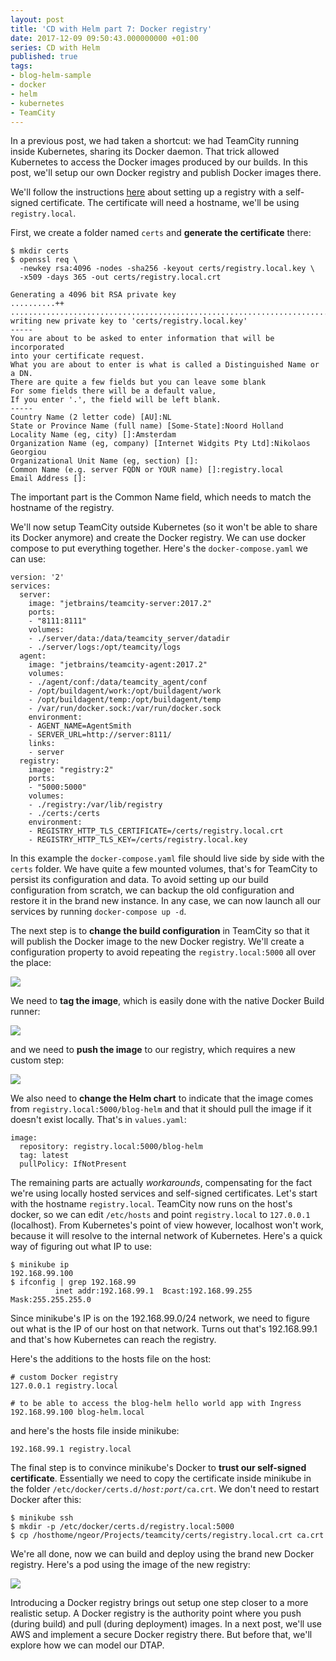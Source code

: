 ```yaml
---
layout: post
title: 'CD with Helm part 7: Docker registry'
date: 2017-12-09 09:50:43.000000000 +01:00
series: CD with Helm
published: true
tags:
- blog-helm-sample
- docker
- helm
- kubernetes
- TeamCity
---
```


In a previous post, we had taken a shortcut: we had TeamCity running inside Kubernetes, sharing its Docker daemon. That trick allowed Kubernetes to access the Docker images produced by our builds. In this post, we'll setup our own Docker registry and publish Docker images there.

<!--more-->

We'll follow the instructions <a href="https://docs.docker.com/registry/insecure/#use-self-signed-certificates" target="_blank">here</a> about setting up a registry with a self-signed certificate. The certificate will need a hostname, we'll be using <code>registry.local</code>.

First, we create a folder named <code>certs</code> and <strong>generate the certificate</strong> there:

```
$ mkdir certs
$ openssl req \
  -newkey rsa:4096 -nodes -sha256 -keyout certs/registry.local.key \
  -x509 -days 365 -out certs/registry.local.crt

Generating a 4096 bit RSA private key
..........++
.......................................................................++
writing new private key to 'certs/registry.local.key'
-----
You are about to be asked to enter information that will be incorporated
into your certificate request.
What you are about to enter is what is called a Distinguished Name or a DN.
There are quite a few fields but you can leave some blank
For some fields there will be a default value,
If you enter '.', the field will be left blank.
-----
Country Name (2 letter code) [AU]:NL
State or Province Name (full name) [Some-State]:Noord Holland
Locality Name (eg, city) []:Amsterdam
Organization Name (eg, company) [Internet Widgits Pty Ltd]:Nikolaos Georgiou
Organizational Unit Name (eg, section) []:
Common Name (e.g. server FQDN or YOUR name) []:registry.local
Email Address []:
```

The important part is the Common Name field, which needs to match the hostname of the registry.

We'll now setup TeamCity outside Kubernetes (so it won't be able to share its Docker anymore) and create the Docker registry. We can use docker compose to put everything together. Here's the <code>docker-compose.yaml</code> we can use:

```
version: '2'
services:
  server:
    image: "jetbrains/teamcity-server:2017.2"
    ports:
    - "8111:8111"
    volumes:
    - ./server/data:/data/teamcity_server/datadir
    - ./server/logs:/opt/teamcity/logs
  agent:
    image: "jetbrains/teamcity-agent:2017.2"
    volumes:
    - ./agent/conf:/data/teamcity_agent/conf
    - /opt/buildagent/work:/opt/buildagent/work
    - /opt/buildagent/temp:/opt/buildagent/temp
    - /var/run/docker.sock:/var/run/docker.sock
    environment:
    - AGENT_NAME=AgentSmith
    - SERVER_URL=http://server:8111/
    links:
    - server
  registry:
    image: "registry:2"
    ports:
    - "5000:5000"
    volumes:
    - ./registry:/var/lib/registry
    - ./certs:/certs
    environment:
    - REGISTRY_HTTP_TLS_CERTIFICATE=/certs/registry.local.crt
    - REGISTRY_HTTP_TLS_KEY=/certs/registry.local.key
```

In this example the <code>docker-compose.yaml</code> file should live side by side with the <code>certs</code> folder. We have quite a few mounted volumes, that's for TeamCity to persist its configuration and data. To avoid setting up our build configuration from scratch, we can backup the old configuration and restore it in the brand new instance. In any case, we can now launch all our services by running <code>docker-compose up -d</code>.

The next step is to <strong>change the build configuration</strong> in TeamCity so that it will publish the Docker image to the new Docker registry. We'll create a configuration property to avoid repeating the <code>registry.local:5000</code> all over the place:

<img src="{% link /assets/2017/03-param.png %}" />

We need to <strong>tag the image</strong>, which is easily done with the native Docker Build runner:

<img src="{% link /assets/2017/01-tag-image.png %}" />

and we need to <strong>push the image</strong> to our registry, which requires a new custom step:

<img src="{% link /assets/2017/02-push-image.png %}" />

We also need to <strong>change the Helm chart</strong> to indicate that the image comes from <code>registry.local:5000/blog-helm</code> and that it should pull the image if it doesn't exist locally. That's in <code>values.yaml</code>:

```
image:
  repository: registry.local:5000/blog-helm
  tag: latest
  pullPolicy: IfNotPresent
```

The remaining parts are actually <em>workarounds</em>, compensating for the fact we're using locally hosted services and self-signed certificates. Let's start with the hostname <code>registry.local</code>. TeamCity now runs on the host's docker, so we can edit <code>/etc/hosts</code> and point <code>registry.local</code> to <code>127.0.0.1</code> (localhost). From Kubernetes's point of view however, localhost won't work, because it will resolve to the internal network of Kubernetes. Here's a quick way of figuring out what IP to use:

```
$ minikube ip
192.168.99.100
$ ifconfig | grep 192.168.99
          inet addr:192.168.99.1  Bcast:192.168.99.255  Mask:255.255.255.0
```

Since minikube's IP is on the 192.168.99.0/24 network, we need to figure out what is the IP of our host on that network. Turns out that's 192.168.99.1 and that's how Kubernetes can reach the registry.

Here's the additions to the hosts file on the host:

```
# custom Docker registry
127.0.0.1 registry.local

# to be able to access the blog-helm hello world app with Ingress
192.168.99.100 blog-helm.local
```

and here's the hosts file inside minikube:

```
192.168.99.1 registry.local
```

The final step is to convince minikube's Docker to <strong>trust our self-signed certificate</strong>. Essentially we need to copy the certificate inside minikube in the folder <code>/etc/docker/certs.d/<em>host:port</em>/ca.crt</code>. We don't need to restart Docker after this:

```
$ minikube ssh
$ mkdir -p /etc/docker/certs.d/registry.local:5000
$ cp /hosthome/ngeor/Projects/teamcity/certs/registry.local.crt ca.crt
```

We're all done, now we can build and deploy using the brand new Docker registry. Here's a pod using the image of the new registry:

<img src="{% link /assets/2017/04-dashboard.png %}" />

Introducing a Docker registry brings out setup one step closer to a more realistic setup. A Docker registry is the authority point where you push (during build) and pull (during deployment) images. In a next post, we'll use AWS and implement a secure Docker registry there. But before that, we'll explore how we can model our DTAP.
